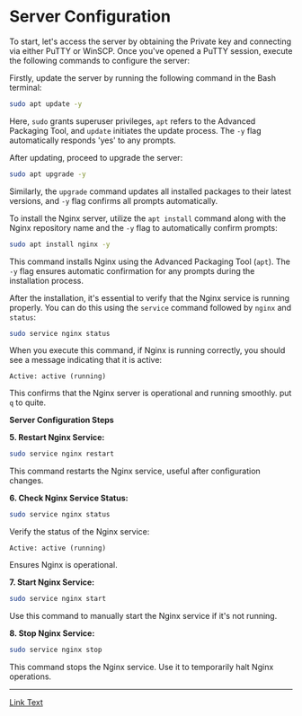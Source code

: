 # Server Configuration

To start, let's access the server by obtaining the Private key and connecting via either PuTTY or WinSCP. Once you've opened a PuTTY session, execute the following commands to configure the server:

Firstly, update the server by running the following command in the Bash terminal:

```bash
sudo apt update -y
```

Here, `sudo` grants superuser privileges, `apt` refers to the Advanced Packaging Tool, and `update` initiates the update process. The `-y` flag automatically responds 'yes' to any prompts.

After updating, proceed to upgrade the server:

```bash
sudo apt upgrade -y
```

Similarly, the `upgrade` command updates all installed packages to their latest versions, and `-y` flag confirms all prompts automatically.

To install the Nginx server, utilize the `apt install` command along with the Nginx repository name and the `-y` flag to automatically confirm prompts:

```bash
sudo apt install nginx -y
```

This command installs Nginx using the Advanced Packaging Tool (`apt`). The `-y` flag ensures automatic confirmation for any prompts during the installation process.

After the installation, it's essential to verify that the Nginx service is running properly. You can do this using the `service` command followed by `nginx` and `status`:

```bash
sudo service nginx status
```

When you execute this command, if Nginx is running correctly, you should see a message indicating that it is active:

```
Active: active (running)
```

This confirms that the Nginx server is operational and running smoothly. put `q` to quite.


**Server Configuration Steps**

**5. Restart Nginx Service:**
```bash
sudo service nginx restart
```
This command restarts the Nginx service, useful after configuration changes.

**6. Check Nginx Service Status:**
```bash
sudo service nginx status
```
Verify the status of the Nginx service:
```
Active: active (running)
```
Ensures Nginx is operational.

**7. Start Nginx Service:**
```bash
sudo service nginx start
```
Use this command to manually start the Nginx service if it's not running.

**8. Stop Nginx Service:**
```bash
sudo service nginx stop
```
This command stops the Nginx service. Use it to temporarily halt Nginx operations.

---

[Link Text](readme.sh)




